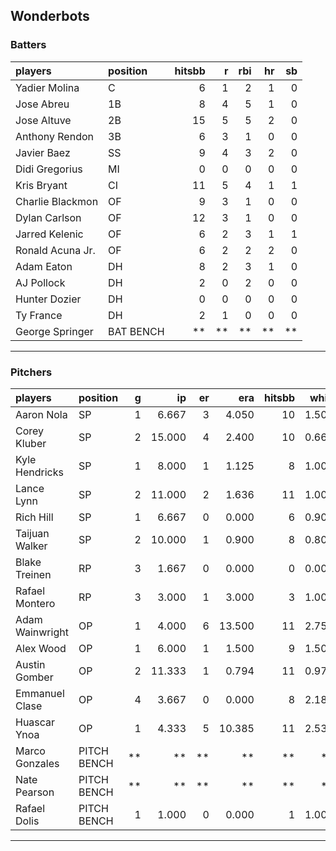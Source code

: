 ## Wonderbots

### Batters

 
|players          |position  | hitsbb|  r| rbi| hr| sb| 
|:----------------|:---------|------:|--:|---:|--:|--:| 
|Yadier Molina    |C         |      6|  1|   2|  1|  0| 
|Jose Abreu       |1B        |      8|  4|   5|  1|  0| 
|Jose Altuve      |2B        |     15|  5|   5|  2|  0| 
|Anthony Rendon   |3B        |      6|  3|   1|  0|  0| 
|Javier Baez      |SS        |      9|  4|   3|  2|  0| 
|Didi Gregorius   |MI        |      0|  0|   0|  0|  0| 
|Kris Bryant      |CI        |     11|  5|   4|  1|  1| 
|Charlie Blackmon |OF        |      9|  3|   1|  0|  0| 
|Dylan Carlson    |OF        |     12|  3|   1|  0|  0| 
|Jarred Kelenic   |OF        |      6|  2|   3|  1|  1| 
|Ronald Acuna Jr. |OF        |      6|  2|   2|  2|  0| 
|Adam Eaton       |DH        |      8|  2|   3|  1|  0| 
|AJ Pollock       |DH        |      2|  0|   2|  0|  0| 
|Hunter Dozier    |DH        |      0|  0|   0|  0|  0| 
|Ty France        |DH        |      2|  1|   0|  0|  0| 
|George Springer  |BAT BENCH |     **| **|  **| **| **| 

* * *

### Pitchers

 
|players         |position    |  g|     ip| er|    era| hitsbb|  whip| so|  w| sv| 
|:---------------|:-----------|--:|------:|--:|------:|------:|-----:|--:|--:|--:| 
|Aaron Nola      |SP          |  1|  6.667|  3|  4.050|     10| 1.500|  8|  0|  0| 
|Corey Kluber    |SP          |  2| 15.000|  4|  2.400|     10| 0.667| 15|  2|  0| 
|Kyle Hendricks  |SP          |  1|  8.000|  1|  1.125|      8| 1.000|  8|  1|  0| 
|Lance Lynn      |SP          |  2| 11.000|  2|  1.636|     11| 1.000| 11|  1|  0| 
|Rich Hill       |SP          |  1|  6.667|  0|  0.000|      6| 0.900|  9|  1|  0| 
|Taijuan Walker  |SP          |  2| 10.000|  1|  0.900|      8| 0.800|  6|  1|  0| 
|Blake Treinen   |RP          |  3|  1.667|  0|  0.000|      0| 0.000|  0|  0|  0| 
|Rafael Montero  |RP          |  3|  3.000|  1|  3.000|      3| 1.000|  2|  0|  1| 
|Adam Wainwright |OP          |  1|  4.000|  6| 13.500|     11| 2.750|  2|  0|  0| 
|Alex Wood       |OP          |  1|  6.000|  1|  1.500|      9| 1.500|  6|  1|  0| 
|Austin Gomber   |OP          |  2| 11.333|  1|  0.794|     11| 0.971| 13|  0|  0| 
|Emmanuel Clase  |OP          |  4|  3.667|  0|  0.000|      8| 2.182|  3|  0|  0| 
|Huascar Ynoa    |OP          |  1|  4.333|  5| 10.385|     11| 2.538|  6|  0|  0| 
|Marco Gonzales  |PITCH BENCH | **|     **| **|     **|     **|    **| **| **| **| 
|Nate Pearson    |PITCH BENCH | **|     **| **|     **|     **|    **| **| **| **| 
|Rafael Dolis    |PITCH BENCH |  1|  1.000|  0|  0.000|      1| 1.000|  3|  0|  0| 


* * *


